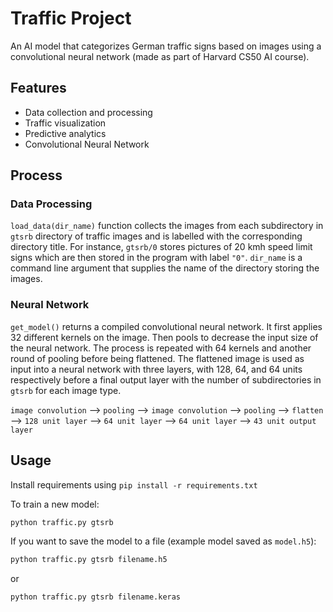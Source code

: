 # Traffic Project

An AI model that categorizes German traffic signs based on images using a convolutional neural network (made as part of Harvard CS50 AI course).

## Features

- Data collection and processing
- Traffic visualization
- Predictive analytics
- Convolutional Neural Network

## Process
### Data Processing
```load_data(dir_name)``` function collects the images from each subdirectory in `gtsrb` directory of traffic images and is labelled with the corresponding directory title. For instance, `gtsrb/0` stores pictures of 20 kmh speed limit signs which are then stored in the program with label `"0"`. `dir_name` is a command line argument that supplies the name of the directory storing the images.

### Neural Network
`get_model()` returns a compiled convolutional neural network. It first applies 32 different kernels on the image. Then pools to decrease the input size of the neural network. The process is repeated with 64 kernels and another round of pooling before being flattened. The flattened image is used as input into a neural network with three layers, with 128, 64, and 64 units respectively before a final output layer with the number of subdirectories in `gtsrb` for each image type.

`image convolution` --> `pooling` --> `image convolution` --> `pooling` --> `flatten` --> `128 unit layer` --> `64 unit layer` --> `64 unit layer` --> `43 unit output layer`

## Usage

Install requirements using ```pip install -r requirements.txt```

To train a new model:
```bash
python traffic.py gtsrb
```

If you want to save the model to a file (example model saved as ```model.h5```):
```bash
python traffic.py gtsrb filename.h5
```
or 
```bash
python traffic.py gtsrb filename.keras
```
